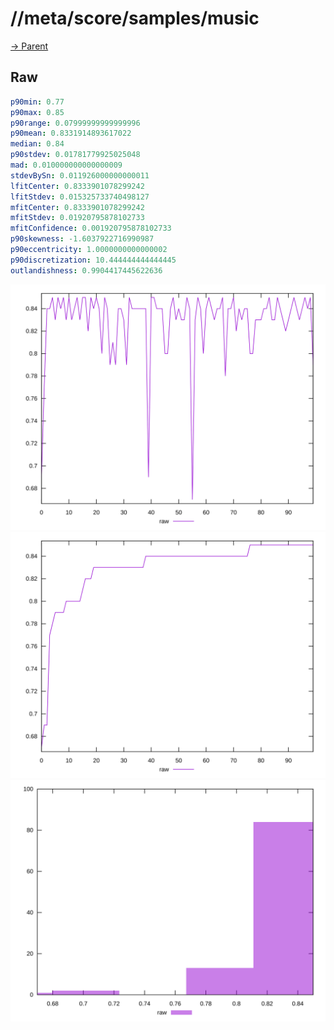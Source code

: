 
# //meta/score/samples/music

[→ Parent](../..)


## Raw


```yaml
p90min: 0.77
p90max: 0.85
p90range: 0.07999999999999996
p90mean: 0.8331914893617022
median: 0.84
p90stdev: 0.01781779925025048
mad: 0.010000000000000009
stdevBySn: 0.011926000000000011
lfitCenter: 0.8333901078299242
lfitStdev: 0.015325733740498127
mfitCenter: 0.8333901078299242
mfitStdev: 0.01920795878102733
mfitConfidence: 0.001920795878102733
p90skewness: -1.6037922716990987
p90eccentricity: 1.0000000000000002
p90discretization: 10.444444444444445
outlandishness: 0.9904417445622636

```

![PLOT: raw-values](./raw/values.svg)![PLOT: raw-sorted](./raw/sorted.svg)![PLOT: raw-histogram](./raw/histogram.svg)